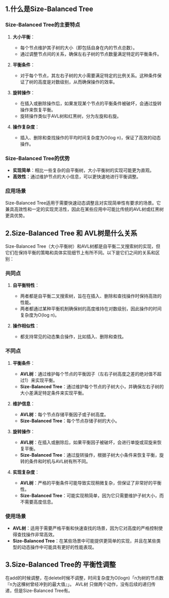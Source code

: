 
## 1.什么是Size-Balanced Tree
### Size-Balanced Tree的主要特点

1. **大小平衡**：
   - 每个节点维护其子树的大小（即包括自身在内的节点总数）。
   - 通过调整节点间的关系，确保左右子树的节点数量满足特定的平衡条件。

2. **平衡条件**：
   - 对于每个节点，其左右子树的大小需要满足特定的比例关系。这种条件保证了树的高度是对数级别，从而确保操作的效率。

3. **旋转操作**：
   - 在插入或删除操作后，如果发现某个节点的平衡条件被破坏，会通过旋转操作来恢复平衡。
   - 旋转操作类似于AVL树和红黑树，分为左旋和右旋。

4. **操作复杂度**：
   - 插入、删除和查找操作的平均时间复杂度为O(log n)，保证了高效的动态操作。

### Size-Balanced Tree的优势

- **实现简单**：相比一些复杂的自平衡树，大小平衡树的实现可能更为直观。
- **高效性**：通过维护节点的大小信息，可以更快速地进行平衡调整。

### 应用场景

Size-Balanced Tree适用于需要快速动态调整且对实现简单性有要求的场景。它兼具高效性和一定的实现灵活性，因此在某些应用中可能比传统的AVL树或红黑树更具优势。


## 2.Size-Balanced Tree 和 AVL树是什么关系

Size-Balanced Tree（大小平衡树）和AVL树都是自平衡二叉搜索树的实现，但它们在保持平衡的策略和具体实现细节上有所不同。以下是它们之间的关系和区别：

### 共同点

1. **自平衡特性**：
   - 两者都是自平衡二叉搜索树，旨在在插入、删除和查找操作时保持高效的性能。
   - 两者都通过某种平衡机制确保树的高度维持在对数级别，因此操作的时间复杂度为O(log n)。

2. **操作相似性**：
   - 都支持常见的动态集合操作，比如插入、删除和查找。

### 不同点

1. **平衡条件**：
   - **AVL树**：通过维护每个节点的平衡因子（左右子树高度之差的绝对值不超过1）来实现平衡。
   - **Size-Balanced Tree**：通过维护每个节点的子树大小，并确保左右子树的大小差满足特定条件来实现平衡。

2. **维护信息**：
   - **AVL树**：每个节点存储平衡因子或子树高度。
   - **Size-Balanced Tree**：每个节点存储子树的大小。

3. **旋转操作**：
   - **AVL树**：在插入或删除后，如果平衡因子被破坏，会进行单旋或双旋来恢复平衡。
   - **Size-Balanced Tree**：通过旋转操作，根据子树大小条件来恢复平衡，旋转的条件和时机与AVL树有所不同。

4. **实现复杂度**：
   - **AVL树**：严格的平衡条件可能导致实现稍微复杂，但保证了非常好的平衡性。
   - **Size-Balanced Tree**：可能实现稍简单，因为它只需要维护子树大小，而不需要高度信息。

### 使用场景

- **AVL树**：适用于需要严格平衡和快速查找的场景，因为它对高度的严格控制使得查找操作非常高效。
- **Size-Balanced Tree**：在某些场景中可能提供更简单的实现，并且在某些类型的动态操作中可能具有更好的性能表现。



## 3.Size-Balanced Tree的 平衡性调整
在add的时候调整，在delete时候不调整，时间复杂度为O(logn)「n为树的节点数『n为这棵树曾经冲到的最大值』」。
AVL树 只做两个动作，没有后续的递归传递，但是Size-Balanced Tree有。


